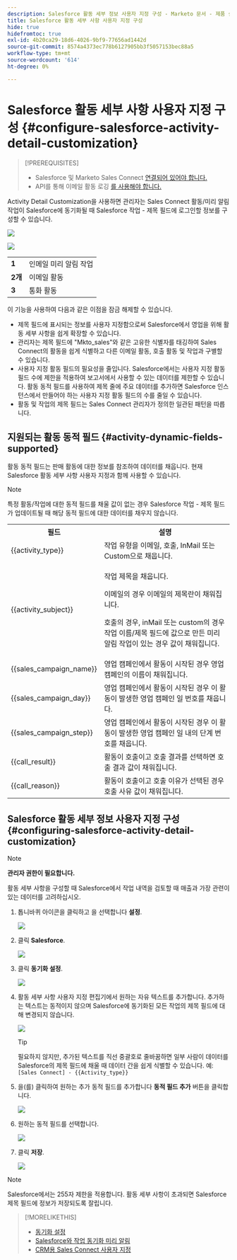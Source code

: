```yaml
---
description: Salesforce 활동 세부 정보 사용자 지정 구성 - Marketo 문서 - 제품 설명서
title: Salesforce 활동 세부 사항 사용자 지정 구성
hide: true
hidefromtoc: true
exl-id: 4b20ca29-18d6-4026-9bf9-77656ad1442d
source-git-commit: 8574a4373ec778b6127905bb3f5057153bec88a5
workflow-type: tm+mt
source-wordcount: '614'
ht-degree: 0%

---
```


# Salesforce 활동 세부 사항 사용자 지정 구성 {#configure-salesforce-activity-detail-customization}

>[!PREREQUISITES]
>
>* Salesforce 및 Marketo Sales Connect [연결되어 있어야 합니다.](/help/marketo/product-docs/marketo-sales-connect/crm/salesforce-integration/connect-your-sales-connect-account-to-salesforce.md)
>* API를 통해 이메일 활동 로깅 [를 사용해야 합니다.](/help/marketo/product-docs/marketo-sales-connect/crm/salesforce-integration/salesforce-sync-settings.md)


Activity Detail Customization을 사용하면 관리자는 Sales Connect 활동/미리 알림 작업이 Salesforce에 동기화될 때 Salesforce 작업 - 제목 필드에 로그인할 정보를 구성할 수 있습니다.

![](assets/configure-salesforce-activity-detail-customization-1.png)

![](assets/configure-salesforce-activity-detail-customization-2.png)

<table>
 <tr>
  <td><strong>1</td>
  <td>인메일 미리 알림 작업</td>
 </tr>
 <tr>
  <td><strong>2개</td>
  <td>이메일 활동</td>
 </tr>
 <tr>
  <td><strong>3</td>
  <td>통화 활동</td>
 </tr>
</table>

이 기능을 사용하여 다음과 같은 이점을 잠금 해제할 수 있습니다.

* 제목 필드에 표시되는 정보를 사용자 지정함으로써 Salesforce에서 영업을 위해 활동 세부 사항을 쉽게 확장할 수 있습니다.
* 관리자는 제목 필드에 &quot;Mkto_sales&quot;와 같은 고유한 식별자를 태깅하여 Sales Connect의 활동을 쉽게 식별하고 다른 이메일 활동, 호출 활동 및 작업과 구별할 수 있습니다.
* 사용자 지정 활동 필드의 필요성을 줄입니다. Salesforce에서는 사용자 지정 활동 필드 수에 제한을 적용하여 보고서에서 사용할 수 있는 데이터를 제한할 수 있습니다. 활동 동적 필드를 사용하여 제목 줄에 주요 데이터를 추가하면 Salesforce 인스턴스에서 만들어야 하는 사용자 지정 활동 필드의 수를 줄일 수 있습니다.
* 활동 및 작업의 제목 필드는 Sales Connect 관리자가 정의한 일관된 패턴을 따릅니다.

## 지원되는 활동 동적 필드 {#activity-dynamic-fields-supported}

활동 동적 필드는 판매 활동에 대한 정보를 참조하여 데이터를 채웁니다. 현재 Salesforce 활동 세부 사항 사용자 지정과 함께 사용할 수 있습니다.

>[!NOTE]
>
>특정 활동/작업에 대한 동적 필드를 채울 값이 없는 경우 Salesforce 작업 - 제목 필드가 업데이트될 때 해당 동적 필드에 대한 데이터를 채우지 않습니다.

<table>
 <tr>
  <th>필드</th>
  <th>설명</th>
 </tr>
 <tr>
  <td>{{activity_type}}</td>
  <td>작업 유형을 이메일, 호출, InMail 또는 Custom으로 채웁니다.</td>
 </tr>
 <tr>
  <td>{{activity_subject}}</td>
  <td><p>작업 제목을 채웁니다.</p>
      <p>이메일의 경우 이메일의 제목란이 채워집니다.</p>
      <p>호출의 경우, inMail 또는 custom의 경우 작업 이름/제목 필드에 값으로 만든 미리 알림 작업이 있는 경우 값이 채워집니다.</p></td>
 </tr>
 <tr>
  <td>{{sales_campaign_name}}</td>
  <td>영업 캠페인에서 활동이 시작된 경우 영업 캠페인의 이름이 채워집니다.</td>
 </tr>
 <tr>
  <td>{{sales_campaign_day}}</td>
  <td>영업 캠페인에서 활동이 시작된 경우 이 활동이 발생한 영업 캠페인 일 번호를 채웁니다.</td>
 </tr>
 <tr>
  <td>{{sales_campaign_step}}</td>
  <td>영업 캠페인에서 활동이 시작된 경우 이 활동이 발생한 영업 캠페인 일 내의 단계 번호를 채웁니다.</td>
 </tr>
 <tr>
  <td>{{call_result}}</td>
  <td>활동이 호출이고 호출 결과를 선택하면 호출 결과 값이 채워집니다.</td>
 </tr>
 <tr>
  <td>{{call_reason}}</td>
  <td>활동이 호출이고 호출 이유가 선택된 경우 호출 사유 값이 채워집니다.</td>
 </tr>
</table>

## Salesforce 활동 세부 정보 사용자 지정 구성 {#configuring-salesforce-activity-detail-customization}

>[!NOTE]
>
>**관리자 권한이 필요합니다.**

활동 세부 사항을 구성할 때 Salesforce에서 작업 내역을 검토할 때 매출과 가장 관련이 있는 데이터를 고려하십시오.

1. 톱니바퀴 아이콘을 클릭하고 을 선택합니다 **설정**.

   ![](assets/configure-salesforce-activity-detail-customization-3.png)

1. 클릭 **Salesforce**.

   ![](assets/configure-salesforce-activity-detail-customization-4.png)

1. 클릭 **동기화 설정**.

   ![](assets/configure-salesforce-activity-detail-customization-5.png)

1. 활동 세부 사항 사용자 지정 편집기에서 원하는 자유 텍스트를 추가합니다. 추가하는 텍스트는 동적이지 않으며 Salesforce에 동기화된 모든 작업의 제목 필드에 대해 변경되지 않습니다.

   ![](assets/configure-salesforce-activity-detail-customization-6.png)

   >[!TIP]
   >
   >필요하지 않지만, 추가된 텍스트를 직선 중괄호로 줄바꿈하면 일부 사람이 데이터를 Salesforce의 제목 필드에 채울 때 데이터 간을 쉽게 식별할 수 있습니다. 예: `[Sales Connect] - {{Activity_type}}`

1. 을(를) 클릭하여 원하는 추가 동적 필드를 추가합니다 **동적 필드 추가** 버튼을 클릭합니다.

   ![](assets/configure-salesforce-activity-detail-customization-7.png)

1. 원하는 동적 필드를 선택합니다.

   ![](assets/configure-salesforce-activity-detail-customization-8.png)

1. 클릭 **저장**.

   ![](assets/configure-salesforce-activity-detail-customization-9.png)

>[!NOTE]
>
>Salesforce에서는 255자 제한을 적용합니다. 활동 세부 사항이 초과되면 Salesforce 제목 필드에 정보가 저장되도록 잘립니다.

>[!MORELIKETHIS]
>
>* [동기화 설정](/help/marketo/product-docs/marketo-sales-connect/crm/salesforce-integration/salesforce-sync-settings.md)
>* [Salesforce와 작업 동기화 미리 알림](/help/marketo/product-docs/marketo-sales-connect/tasks/reminder-task-sync-with-salesforce.md)
>* [CRM용 Sales Connect 사용자 지정](/help/marketo/product-docs/marketo-sales-connect/crm/salesforce-customization/sales-connect-customizations-for-crm.md)

